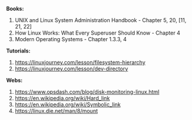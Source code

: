 **Books:**
1. UNIX and Linux System Administration Handbook - Chapter 5, 20, [11, 21, 22]
2. How Linux Works: What Every Superuser Should Know - Chapter 4
3. Modern Operating Systems - Chapter 1.3.3, 4

**Tutorials:**
1. https://linuxjourney.com/lesson/filesystem-hierarchy
2. https://linuxjourney.com/lesson/dev-directory

**Webs:**
1. https://www.opsdash.com/blog/disk-monitoring-linux.html
2. https://en.wikipedia.org/wiki/Hard_link
3. https://en.wikipedia.org/wiki/Symbolic_link
4. https://linux.die.net/man/8/mount